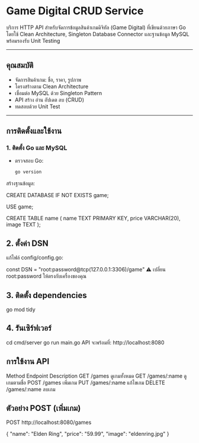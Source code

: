 # Game Digital CRUD Service

บริการ HTTP API สำหรับจัดการข้อมูลสินค้าเกมดิจิทัล (Game Digital) ที่เขียนด้วยภาษา Go โดยใช้ Clean Architecture, Singleton Database Connector และฐานข้อมูล MySQL พร้อมรองรับ Unit Testing

---

## คุณสมบัติ

- จัดการสินค้าเกม: ชื่อ, ราคา, รูปภาพ
- โครงสร้างตาม Clean Architecture
- เชื่อมต่อ MySQL ด้วย Singleton Pattern
- API สร้าง อ่าน อัปเดต ลบ (CRUD)
- ทดสอบด้วย Unit Test

---

## การติดตั้งและใช้งาน

### 1. ติดตั้ง Go และ MySQL

- ตรวจสอบ Go:
  ```bash
  go version

สร้างฐานข้อมูล:

CREATE DATABASE IF NOT EXISTS game;

USE game;

CREATE TABLE name (
    name TEXT PRIMARY KEY,
    price VARCHAR(20),
    image TEXT
);

## 2. ตั้งค่า DSN
แก้ไฟล์ config/config.go:

const DSN = "root:password@tcp(127.0.0.1:3306)/game"
⚠️ เปลี่ยน root:password ให้ตรงกับเครื่องของคุณ

## 3. ติดตั้ง dependencies
go mod tidy

## 4. รันเซิร์ฟเวอร์
cd cmd/server
go run main.go
API จะพร้อมที่: http://localhost:8080

## การใช้งาน API
Method	Endpoint	Description
GET	/games	ดูเกมทั้งหมด
GET	/games/:name	ดูเกมตามชื่อ
POST	/games	เพิ่มเกม
PUT	/games/:name	แก้ไขเกม
DELETE	/games/:name	ลบเกม

## ตัวอย่าง POST (เพิ่มเกม)
POST http://localhost:8080/games

{
  "name": "Elden Ring",
  "price": "59.99",
  "image": "eldenring.jpg"
}
